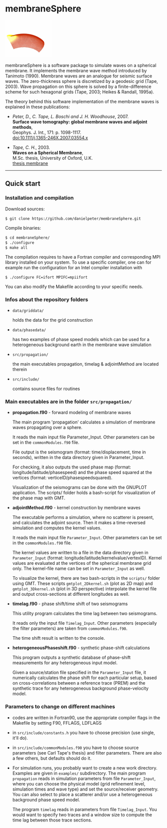 
# membraneSphere

![membrane wave simulation](doc/wave-simulation.gif "membrane wave simulation")

membraneSphere is a software package to simulate waves on a spherical membrane.
It implements the membrane wave method introduced by Tanimoto (1990).
Membrane waves are an analogue for seismic surface waves.
The zero-thickness sphere is discretized by a geodesic grid (Tape, 2003).
Wave propagation on this sphere is solved by a finite-difference scheme for such hexagonal grids (Tape, 2003; Heikes & Randall, 1995a).

The theory behind this software implementation of the membrane waves is explained in these publications:

* *Peter, D., C. Tape, L. Boschi and J. H. Woodhouse*, 2007.<br>
  **Surface wave tomography: global membrane waves and adjoint methods**,<br>
  Geophys. J. Int., 171: p. 1098-1117.<br>
  [doi:10.1111/j.1365-246X.2007.03554.x]( https://doi.org/10.1111/j.1365-246X.2007.03554.x)


* *Tape, C. H.*, 2003.<br>
  **Waves on a Spherical Membrane**,<br>
  M.Sc. thesis, University of Oxford, U.K.<br>
  [thesis membrane](https://sites.google.com/alaska.edu/carltape/home/research/thesis_membrane)


---

## Quick start

### Installation and compilation

Download sources:
```
$ git clone https://github.com/danielpeter/membraneSphere.git
```

Compile binaries:
```
$ cd membraneSphere/
$ ./configure
$ make all
```

The compilation requires to have a Fortran compiler and corresponding MPI library installed on your system.
To use a specific compiler, one can for example run the configuration for an Intel compiler installation with
```
$ ./configure FC=ifort MPIFC=mpiifort
```
You can also modify the Makefile according to your specific needs.


### Infos about the repository folders

- `data/griddata/`

    holds the data for the grid construction

- `data/phasedata/`

    has two examples of phase speed models which can be used for a heterogeneous
    background earth in the membrane wave simulation

- `src/propagation/`

    the main executables propagation, timelag & adjointMethod are located therein

- `src/include/`

    contains source files for routines



### Main executables are in the folder `src/propagation/`

* **propagation.f90**  -  forward modeling of membrane waves

    The main program 'propagation' calculates a simulation of membrane waves
    propagating over a sphere.

    It reads the main input file Parameter_Input. Other parameters can be set
    in the `commonModules.f90` file.

    File output is the seismogram
    (format: time/displacement, time in seconds),
    written in the data directory given in Parameter_Input.

    For checking, it also outputs the used phase map
    (format: longitude/latitude/phasespeed)
    and the phase speed squared at the vertices
    (format: verticeID/phasespeedsquared).

    Visualization of the seismograms can be done with the GNUPLOT application.
    The scripts/ folder holds a bash-script for visualization of the
    phase map with GMT.


* **adjointMethod.f90**  -  kernel construction by membrane waves

    The executable performs a simulation, where no scatterer is present,
    and calculates the adjoint source.
    Then it makes a time-reversed simulation and computes the kernel values.

    It reads the main input file `Parameter_Input`. Other parameters can be set
    in the `commonModules.f90` file.

    The kernel values are written to a file in the data directory given in `Parameter_Input`
    (format: longitude/latitude/kernelvalue/vertexID).
    Kernel values are evaluated at the vertices of the spherical membrane grid only.
    The kernel-file name can be set in `Parameter_Input` as well.

    To visualize the kernel, there are two bash-scripts in the `scripts/` folder
    using GMT. These scripts `gmtplot_2Dkernel.sh` (plot as 2D map) and
    `gmtplot_3Dkernel.sh` (plot in 3D perspective) interpolate the kernel file
    and output cross-sections at different longitudes as well.


* **timelag.f90**  -  phase shift/time shift of two seismograms

    This utility program calculates the time lag between two seismograms.

    It reads only the input file `Timelag_Input`. Other parameters (especially
    the filter parameters) are taken from `commonModules.f90`.

    The time shift result is written to the console.

* **heterogeneousPhaseshift.f90** - synthetic phase-shift calculations

    This program outputs a synthetic database of phase-shift measurements
    for any heterogeneous input model.

    Given a source/station file specified in the `Parameter_Input` file,
    it numerically calculates the phase shift
    for each particular setup, based on cross-correlations between a
    reference trace (PREM) and the synthetic trace for any heterogeneous
    background phase-velocity model.


### Parameters to change on different machines

- codes are written in Fortran90, use the appropriate compiler flags
  in the Makefile by setting F90, FFLAGS, LDFLAGS

- in `src/include/constants.h` you have to choose precision (use single, it'll do).

- in `src/include/commonModules.f90` you have to choose source parameters (see Carl Tape's thesis) and filter parameters.
  There are also a few others, but defaults should do it.

- For simulation runs, you probably want to create a new work directory. Examples are given in `examples/` subdirectory.
  The main program `propagation` reads in simulation parameters from file `Parameter_Input`,
  where you can choose the physical model (grid refinement level, simulation times and wave type)
  and set the source/receiver geometry.
  You can also select to place a scatterer and/or use a heterogeneous background phase speed model.

  The program `timelag` reads in parameters from file `Timelag_Input`.
  You would want to specify two traces and a window size to compute the time lag between those trace sections.

